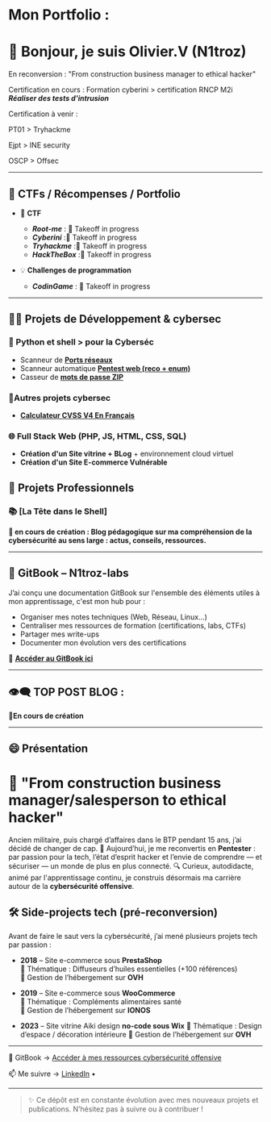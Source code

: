 # Mon Portfolio :
# 👋 Bonjour, je suis Olivier.V (N1troz)

En reconversion : "From construction business manager to ethical hacker"

Certification en cours :
Formation cyberini > certification RNCP M2i ***Réaliser des tests d'intrusion***

Certification à venir :

PT01 > Tryhackme

Ejpt > INE security

OSCP > Offsec

---

## 🧠 CTFs / Récompenses / Portfolio

- 🎯 **CTF**
  - ***Root-me*** : 🛫 Takeoff in progress
  - ***Cyberini*** :🛫 Takeoff in progress
  - ***Tryhackme*** :🛫 Takeoff in progress
  - ***HackTheBox*** :🛫 Takeoff in progress
    
- 💡 **Challenges de programmation**
  - ***CodinGame*** : 🛫 Takeoff in progress

---

## 👨‍💻 Projets de Développement & cybersec

### 🐍 Python et shell > pour la Cyberséc
- Scanneur de [**Ports réseaux**](https://github.com/deeprecon89/Cybersec_tools/blob/43ef3e428d922656349eb9166e7e76f2d59d742e/Mon_scanner_ports_reseaux)
- Scanneur automatique [**Pentest web (reco + enum)**](https://github.com/deeprecon89/Pentest_tools/blob/ad64706b439997b4b41b5392cf77595447b40430/Tool_01_Scan)
- Casseur de [**mots de passe ZIP**](https://github.com/deeprecon89/Cybersec_tools/blob/88f26eb56875432481770fe67228a59d72cb4d55/Mon_scanner_ports_reseaux)

### 🔐Autres projets cybersec 
- [**Calculateur CVSS V4 En Français**](https://github.com/deeprecon89/calculateur-cvss-v4.git)

### 🌐 Full Stack Web (PHP, JS, HTML, CSS, SQL)
- **Création d'un Site vitrine + BLog** + environnement cloud virtuel
- **Création d'un Site E-commerce Vulnérable**


## 💼 Projets Professionnels

### 📚 [La Tête dans le Shell]
**🚧 en cours de création : Blog pédagogique sur ma compréhension de la cybersécurité au sens large : actus, conseils, ressources.**

---

## 📘 GitBook – N1troz-labs

J’ai conçu une documentation GitBook sur l'ensemble des éléments utiles à mon apprentissage, c'est mon hub pour :
- Organiser mes notes techniques (Web, Réseau, Linux…)
- Centraliser mes ressources de formation (certifications, labs, CTFs)
- Partager mes write-ups
- Documenter mon évolution vers des certifications

🔗 **[Accéder au GitBook ici](https://n1troz-labs.gitbook.io/n1troz-labs)**

---

## 👁‍🗨 TOP POST BLOG :
**🚧En cours de création**

---

## 😄 Présentation
# 🚀 "From construction business manager/salesperson to ethical hacker"
Ancien militaire, puis chargé d’affaires dans le BTP pendant 15 ans, j’ai décidé de changer de cap.
🎯 Aujourd’hui, je me reconvertis en **Pentester** : par passion pour la tech, l’état d’esprit hacker et l’envie de comprendre — et sécuriser — un monde de plus en plus connecté.
🔍 Curieux, autodidacte, animé par l'apprentissage continu, je construis désormais ma carrière autour de la **cybersécurité offensive**.
## 🛠️ Side-projects tech (pré-reconversion)
Avant de faire le saut vers la cybersécurité, j’ai mené plusieurs projets tech par passion :
- **2018** – Site e-commerce sous **PrestaShop**  
  🔹 Thématique : Diffuseurs d’huiles essentielles (+100 références)  
  🔹 Gestion de l’hébergement sur **OVH**

- **2019** – Site e-commerce sous **WooCommerce**  
  🔹 Thématique : Compléments alimentaires santé  
  🔹 Gestion de l’hébergement sur **IONOS**

- **2023** – Site vitrine Aiki design **no-code sous Wix** 
  🔹 Thématique : Design d’espace / décoration intérieure
  🔹 Gestion de l’hébergement sur **OVH**

---

📘 GitBook → [Accéder à mes ressources cybersécurité offensive](https://n1troz-labs.gitbook.io/n1troz-labs)

📫 Me suivre → [LinkedIn](https://linkedin.com/in/n1troz) •


---

> ✨ Ce dépôt est en constante évolution avec mes nouveaux projets et publications. N’hésitez pas à suivre ou à contribuer !
